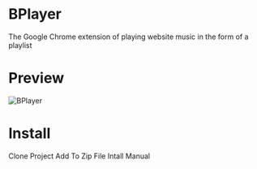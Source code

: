 # BPlayer
The Google Chrome extension of playing website music in the form of a playlist

# Preview
![BPlayer](https://awebmaker.ir/bplayer.jpg)


# Install
Clone Project Add To Zip File Intall Manual
